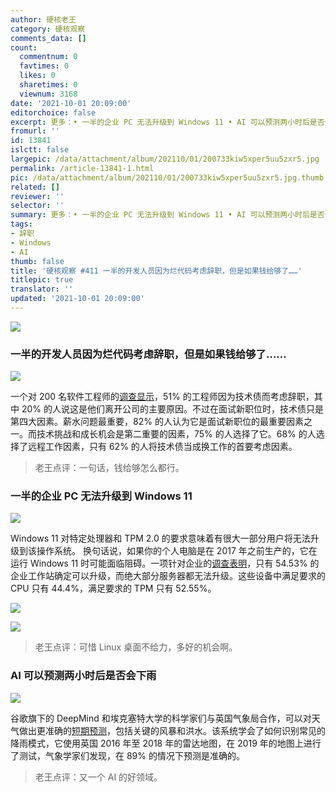 ```yaml
---
author: 硬核老王
category: 硬核观察
comments_data: []
count:
  commentnum: 0
  favtimes: 0
  likes: 0
  sharetimes: 0
  viewnum: 3168
date: '2021-10-01 20:09:00'
editorchoice: false
excerpt: 更多：• 一半的企业 PC 无法升级到 Windows 11 • AI 可以预测两小时后是否会下雨
fromurl: ''
id: 13841
islctt: false
largepic: /data/attachment/album/202110/01/200733kiw5xper5uu5zxr5.jpg
permalink: /article-13841-1.html
pic: /data/attachment/album/202110/01/200733kiw5xper5uu5zxr5.jpg.thumb.jpg
related: []
reviewer: ''
selector: ''
summary: 更多：• 一半的企业 PC 无法升级到 Windows 11 • AI 可以预测两小时后是否会下雨
tags:
- 辞职
- Windows
- AI
thumb: false
title: '硬核观察 #411 一半的开发人员因为烂代码考虑辞职，但是如果钱给够了……'
titlepic: true
translator: ''
updated: '2021-10-01 20:09:00'
---
```


![](/data/attachment/album/202110/01/200733kiw5xper5uu5zxr5.jpg)


### 一半的开发人员因为烂代码考虑辞职，但是如果钱给够了……


![](/data/attachment/album/202110/01/200743ck6hhw05ddm5mwb9.jpg)


一个对 200 名软件工程师的[调查显示](https://www.stepsize.com/report)，51% 的工程师因为技术债而考虑辞职，其中 20% 的人说这是他们离开公司的主要原因。不过在面试新职位时，技术债只是第四大因素。薪水问题最重要，82% 的人认为它是面试新职位的最重要因素之一。而技术挑战和成长机会是第二重要的因素，75% 的人选择了它。68% 的人选择了远程工作因素，只有 62% 的人将技术债当成换工作的首要考虑因素。



> 
> 老王点评：一句话，钱给够怎么都行。
> 
> 
> 


### 一半的企业 PC 无法升级到 Windows 11


![](/data/attachment/album/202110/01/200803lfdufsnwfuutmmsc.jpg)


Windows 11 对特定处理器和 TPM 2.0 的要求意味着有很大一部分用户将无法升级到该操作系统。 换句话说，如果你的个人电脑是在 2017 年之前生产的，它在运行 Windows 11 时可能面临阻碍。一项针对企业的[调查表明](https://www.lansweeper.com/itam/is-your-business-ready-for-windows-11/)，只有 54.53% 的企业工作站确定可以升级，而绝大部分服务器都无法升级。这些设备中满足要求的 CPU 只有 44.4%，满足要求的 TPM 只有 52.55%。


![](/data/attachment/album/202110/01/200832ugxdvxb9ib6j1ljq.jpg)


![](/data/attachment/album/202110/01/200840yju8a6u8ng8ap76a.jpg)



> 
> 老王点评：可惜 Linux 桌面不给力，多好的机会啊。
> 
> 
> 


### AI 可以预测两小时后是否会下雨


![](/data/attachment/album/202110/01/200823chv3vvzepv07eq0p.jpg)


谷歌旗下的 DeepMind 和埃克塞特大学的科学家们与英国气象局合作，可以对天气做出更准确的[短期预测](https://www.bbc.com/news/technology-58748934)，包括关键的风暴和洪水。该系统学会了如何识别常见的降雨模式，它使用英国 2016 年至 2018 年的雷达地图，在 2019 年的地图上进行了测试，气象学家们发现，在 89% 的情况下预测是准确的。



> 
> 老王点评：又一个 AI 的好领域。
> 
> 
>